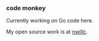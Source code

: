 ### code monkey

Currently working on Go code here. 

My open source work is at [nwillc](https://github.com/nwillc).

